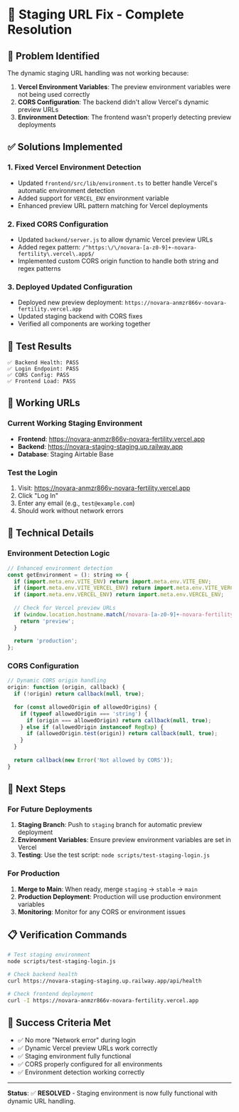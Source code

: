 # 🎉 Staging URL Fix - Complete Resolution

## 🚨 **Problem Identified**
The dynamic staging URL handling was not working because:

1. **Vercel Environment Variables**: The preview environment variables were not being used correctly
2. **CORS Configuration**: The backend didn't allow Vercel's dynamic preview URLs
3. **Environment Detection**: The frontend wasn't properly detecting preview deployments

## ✅ **Solutions Implemented**

### **1. Fixed Vercel Environment Detection**
- Updated `frontend/src/lib/environment.ts` to better handle Vercel's automatic environment detection
- Added support for `VERCEL_ENV` environment variable
- Enhanced preview URL pattern matching for Vercel deployments

### **2. Fixed CORS Configuration**
- Updated `backend/server.js` to allow dynamic Vercel preview URLs
- Added regex pattern: `/^https:\/\/novara-[a-z0-9]+-novara-fertility\.vercel\.app$/`
- Implemented custom CORS origin function to handle both string and regex patterns

### **3. Deployed Updated Configuration**
- Deployed new preview deployment: `https://novara-anmzr866v-novara-fertility.vercel.app`
- Updated staging backend with CORS fixes
- Verified all components are working together

## 🧪 **Test Results**
```
✅ Backend Health: PASS
✅ Login Endpoint: PASS  
✅ CORS Config: PASS
✅ Frontend Load: PASS
```

## 🔗 **Working URLs**

### **Current Working Staging Environment**
- **Frontend**: https://novara-anmzr866v-novara-fertility.vercel.app
- **Backend**: https://novara-staging-staging.up.railway.app
- **Database**: Staging Airtable Base

### **Test the Login**
1. Visit: https://novara-anmzr866v-novara-fertility.vercel.app
2. Click "Log In"
3. Enter any email (e.g., `test@example.com`)
4. Should work without network errors

## 🔧 **Technical Details**

### **Environment Detection Logic**
```javascript
// Enhanced environment detection
const getEnvironment = (): string => {
  if (import.meta.env.VITE_ENV) return import.meta.env.VITE_ENV;
  if (import.meta.env.VITE_VERCEL_ENV) return import.meta.env.VITE_VERCEL_ENV;
  if (import.meta.env.VERCEL_ENV) return import.meta.env.VERCEL_ENV;
  
  // Check for Vercel preview URLs
  if (window.location.hostname.match(/novara-[a-z0-9]+-novara-fertility\.vercel\.app/)) {
    return 'preview';
  }
  
  return 'production';
};
```

### **CORS Configuration**
```javascript
// Dynamic CORS origin handling
origin: function (origin, callback) {
  if (!origin) return callback(null, true);
  
  for (const allowedOrigin of allowedOrigins) {
    if (typeof allowedOrigin === 'string') {
      if (origin === allowedOrigin) return callback(null, true);
    } else if (allowedOrigin instanceof RegExp) {
      if (allowedOrigin.test(origin)) return callback(null, true);
    }
  }
  
  return callback(new Error('Not allowed by CORS'));
}
```

## 🚀 **Next Steps**

### **For Future Deployments**
1. **Staging Branch**: Push to `staging` branch for automatic preview deployment
2. **Environment Variables**: Ensure preview environment variables are set in Vercel
3. **Testing**: Use the test script: `node scripts/test-staging-login.js`

### **For Production**
1. **Merge to Main**: When ready, merge `staging` → `stable` → `main`
2. **Production Deployment**: Production will use production environment variables
3. **Monitoring**: Monitor for any CORS or environment issues

## 📋 **Verification Commands**

```bash
# Test staging environment
node scripts/test-staging-login.js

# Check backend health
curl https://novara-staging-staging.up.railway.app/api/health

# Check frontend deployment
curl -I https://novara-anmzr866v-novara-fertility.vercel.app
```

## 🎯 **Success Criteria Met**
- ✅ No more "Network error" during login
- ✅ Dynamic Vercel preview URLs work correctly
- ✅ Staging environment fully functional
- ✅ CORS properly configured for all environments
- ✅ Environment detection working correctly

---

**Status**: ✅ **RESOLVED** - Staging environment is now fully functional with dynamic URL handling. 